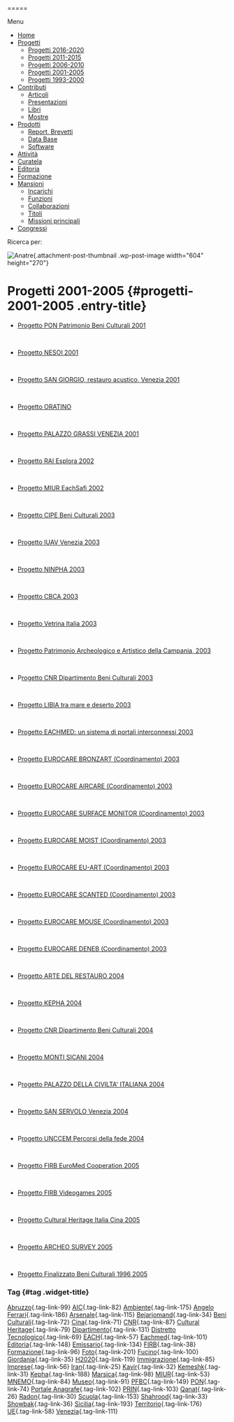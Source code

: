 


=====

 

Menu



-   [Home](index.html)
-   [Progetti](index.html)
    -   [Progetti 2016-2020](index86ea.html?page_id=388)
    -   [Progetti 2011-2015](indexea29.html?page_id=474)
    -   [Progetti 2006-2010](index9b8d.html?page_id=525)
    -   [Progetti 2001-2005](index3429.html?page_id=494)
    -   [Progetti 1993-2000](index5532.html?page_id=559)
-   [Contributi](index376e.html?cat=13)
    -   [Articoli](index305b.html?page_id=438)
    -   [Presentazioni](index3fd7.html?page_id=441)
    -   [Libri](indexb842.html?page_id=450)
    -   [Mostre](index85de.html?page_id=1066)
-   [Prodotti](indexb5e7.html?cat=15)
    -   [Report, Brevetti](indexfea7.html?page_id=1069)
    -   [Data Base](index7175.html?page_id=1072)
    -   [Software](index1a36.html?page_id=1075)
-   [Attività](index852a.html?page_id=410)
-   [Curatela](index5b3e.html?page_id=416)
-   [Editoria](index1597.html?page_id=419)
-   [Formazione](index7f00.html?page_id=422)
-   [Mansioni](index7fa5.html?cat=138)
    -   [Incarichi](indexfc67.html?page_id=1050)
    -   [Funzioni](index5cc7.html?page_id=1061)
    -   [Collaborazioni](index5edb.html?page_id=1083)
    -   [Titoli](indexa54c.html?page_id=1239)
    -   [Missioni principali](indexe97a.html?page_id=1804)
-   [Congressi](index9c1c.html?page_id=425)

Ricerca per:

![Anatre](wp-content/uploads/2018/11/Anatre-604x270.jpg){.attachment-post-thumbnail .wp-post-image width="604" height="270"}

Progetti 2001-2005 {#progetti-2001-2005 .entry-title}
==================

-   [Progetto PON Patrimonio Beni Culturali 2001](indexb1f0.html?p=663 "Progetto PON PatrimonioBeniCulturali 2001")

&nbsp;

-   [Progetto NESOI 2001](indexcf56.html?p=1657 "Progetto NESOI 2001")

&nbsp;

-   [Progetto SAN GIORGIO, restauro acustico, Venezia 2001](indexe49d.html?p=1636 "Progetto San Giorgio, Venezia 2001")

&nbsp;

-   [Progetto ORATINO](wp-content/uploads/2018/11/PRO-2001-Oratino-WEB.pdf)

&nbsp;

-   [Progetto PALAZZO GRASSI VENEZIA 2001](indexe10c.html?p=1640 "Progetto Palazzo Grassi Venezia 2001")

&nbsp;

-   [Progetto RAI Esplora 2002](indexc61a.html?p=779 "Progetto RAI Esplora 2002")

&nbsp;

-   [Progetto MIUR EachSafi 2002](index7414.html?p=533 "Progetto MIUR EACHSAFI 2002")

&nbsp;

-   [Progetto CIPE Beni Culturali 2003](index2553.html?p=659 "Progetto CIPE Beni Culturali 2003")

&nbsp;

-   [Progetto IUAV Venezia 2003](index66f9.html?p=729 "Progetto IUAV Venezia 2003")

&nbsp;

-   [Progetto NINPHA 2003](indexd21a.html?p=1648 "Progetto Ninpha 2003")

&nbsp;

-   [Progetto CBCA 2003](indexcc63.html?p=1677 "Progetto CBCA 2003")

&nbsp;

-   [Progetto Vetrina Italia 2003](index1c40.html?p=760 "Progetto Vetrina Italia 2003")

&nbsp;

-   [Progetto Patrimonio Archeologico e Artistico della Campania, 2003](wp-content/uploads/2018/10/Campania-BC-Suor-Orsola-Benincasa.jpg)

&nbsp;

-   P[rogetto CNR Dipartimento Beni Culturali 2003](index89f6.html?p=831 "Progetto CNR Dipartimento Beni Culturali 2004")

&nbsp;

-   [Progetto LIBIA tra mare e deserto 2003](wp-content/uploads/2018/10/Libia-Accordo.pdf)

&nbsp;

-   [Progetto EACHMED: un sistema di portali interconnessi 2003](index6f5e.html?p=919 "EACHMED: un sistema di portali interconnessi 2003")

&nbsp;

-   [Progetto EUROCARE BRONZART (Coordinamento) 2003](wp-content/uploads/2018/10/Eurocare-PROGETTI.pdf)

&nbsp;

-   [Progetto EUROCARE AIRCARE (Coordinamento) 2003](wp-content/uploads/2018/10/Eurocare-PROGETTI.pdf)

&nbsp;

-   [Progetto EUROCARE SURFACE MONITOR (Coordinamento) 2003](wp-content/uploads/2018/10/Eurocare-PROGETTI.pdf)

&nbsp;

-   [Progetto EUROCARE MOIST (Coordinamento) 2003](wp-content/uploads/2018/10/Eurocare-PROGETTI.pdf)

&nbsp;

-   [Progetto EUROCARE EU-ART (Coordinamento) 2003](wp-content/uploads/2018/10/Eurocare-PROGETTI.pdf)

&nbsp;

-   [Progetto EUROCARE SCANTED (Coordinamento) 2003](wp-content/uploads/2018/10/Eurocare-PROGETTI.pdf)

&nbsp;

-   [Progetto EUROCARE MOUSE (Coordinamento) 2003](wp-content/uploads/2018/10/Eurocare-PROGETTI.pdf)

&nbsp;

-   [Progetto EUROCARE DENEB (Coordinamento) 2003](wp-content/uploads/2018/10/Eurocare-PROGETTI.pdf)

&nbsp;

-   [Progetto ARTE DEL RESTAURO 2004](index3f68.html?p=1681 "Progetto ARTE DEL RESTAURO 2004")

&nbsp;

-   [Progetto KEPHA 2004](index0d40.html?p=1652 "Progetto Kepha 2004")

&nbsp;

-   [Progetto CNR Dipartimento Beni Culturali 2004](index22b3.html?p=842 "Progetto CNR Dipartimento Beni Culturali 2004")

&nbsp;

-   [Progetto MONTI SICANI 2004](index2136.html?p=1661 "Progetto MONTI SICANI 2004")

&nbsp;

-   P[rogetto PALAZZO DELLA CIVILTA' ITALIANA 2004](indexa123.html?p=631 "Progetto Palazzo della Civiltà Italiana 2004")

&nbsp;

-   [Progetto SAN SERVOLO Venezia 2004](index52fb.html?p=1644 "Progetto San Servolo Venezia 2004")

&nbsp;

-   P[rogetto UNCCEM Percorsi della fede 2004](indexa818.html?p=654 "Progetto UNCCEM Percorsi della fede 2004")

&nbsp;

-   [Progetto FIRB EuroMed Cooperation 2005](index9f0a.html?p=371 "Progetto EuroMed Cooperation 2005")

&nbsp;

-   [Progetto FIRB Videogames 2005](indexa1e2.html?p=573 "Progetto FIRB VIDEOGAMES 2005")

&nbsp;

-   [Progetto Cultural Heritage Italia Cina 2005](indexc74d.html?p=579 "Progetto CULTURAL HERITAGE ITALIA CINA 2005")

&nbsp;

-   [Progetto ARCHEO SURVEY 2005](index5b8d.html?p=498 "Progetto ARCHAEO SURVEY 2005")

&nbsp;

-   [Progetto Finalizzato Beni Culturali 1996 2005](wp-content/uploads/2018/10/PFBC-Italiano-x-Web.pdf)



### Tag {#tag .widget-title}

[Abruzzo](indexbf18.html?tag=abruzzo "2 argomenti"){.tag-link-99} [AIC](indexfd92.html?tag=aic "4 argomenti"){.tag-link-82} [Ambiente](indexa6a7.html?tag=ambiente "6 argomenti"){.tag-link-175} [Angelo Ferrari](indexdddd.html?tag=angelo-ferrari "22 argomenti"){.tag-link-186} [Arsenale](index6e38.html?tag=arsenale "2 argomenti"){.tag-link-115} [Bejarjomand](index93d3.html?tag=bejarjomand "1 argomento"){.tag-link-34} [Beni Culturali](index883e.html?tag=beni-culturali "14 argomenti"){.tag-link-72} [Cina](index26c3.html?tag=cina "2 argomenti"){.tag-link-71} [CNR](index47bd.html?tag=cnr "7 argomenti"){.tag-link-87} [Cultural Heritage](index49c7.html?tag=cultural-heritage "2 argomenti"){.tag-link-79} [Dipartimento](index79d6.html?tag=dipartimento "2 argomenti"){.tag-link-131} [Distretto Tecnologico](index057d.html?tag=distretto-tecnologico "2 argomenti"){.tag-link-69} [EACH](index42c8.html?tag=each "2 argomenti"){.tag-link-57} [Eachmed](indexcf6e.html?tag=eachmed "3 argomenti"){.tag-link-101} [Editoria](indexd50c.html?tag=editoria "1 argomento"){.tag-link-148} [Emissario](index7457.html?tag=emissario "4 argomenti"){.tag-link-134} [FIRB](index7342.html?tag=firb "3 argomenti"){.tag-link-38} [Formazione](index52c4.html?tag=formazione "3 argomenti"){.tag-link-96} [Foto](index2e63.html?tag=foto "2 argomenti"){.tag-link-201} [Fucino](index11b4.html?tag=fucino "5 argomenti"){.tag-link-100} [Giordania](index338b.html?tag=giordania "4 argomenti"){.tag-link-35} [H2020](index3914.html?tag=h2020 "10 argomenti"){.tag-link-119} [Immigrazione](index32ae.html?tag=immigrazione "4 argomenti"){.tag-link-85} [Imprese](index514c.html?tag=imprese "5 argomenti"){.tag-link-56} [Iran](index4241.html?tag=iran "5 argomenti"){.tag-link-25} [Kavir](index3aaa.html?tag=kavir "1 argomento"){.tag-link-32} [Kemeshk](index0773.html?tag=kemeshk "1 argomento"){.tag-link-31} [Kepha](index724b.html?tag=kepha "2 argomenti"){.tag-link-188} [Marsica](index6ce2.html?tag=marsica "5 argomenti"){.tag-link-98} [MIUR](index0aa1.html?tag=miur "3 argomenti"){.tag-link-53} [MNEMO](index7027.html?tag=mnemo "3 argomenti"){.tag-link-84} [Museo](index304a.html?tag=museo "2 argomenti"){.tag-link-91} [PFBC](indexc5dc.html?tag=pfbc "1 argomento"){.tag-link-149} [PON](index0011.html?tag=pon "4 argomenti"){.tag-link-74} [Portale Anagrafe](indexe42c.html?tag=portale-anagrafe "2 argomenti"){.tag-link-102} [PRIN](index9cf1.html?tag=prin "2 argomenti"){.tag-link-103} [Qanat](index339d.html?tag=qanat "6 argomenti"){.tag-link-26} [Radon](index68d2.html?tag=radon "3 argomenti"){.tag-link-30} [Scuola](index2953.html?tag=scuola "2 argomenti"){.tag-link-153} [Shahrood](index6549.html?tag=shahrood "2 argomenti"){.tag-link-33} [Showbak](indexde02.html?tag=showbak "4 argomenti"){.tag-link-36} [Sicilia](index4efa.html?tag=sicilia "2 argomenti"){.tag-link-193} [Territorio](indexfff4.html?tag=territorio "4 argomenti"){.tag-link-176} [UE](index3f45.html?tag=ue "12 argomenti"){.tag-link-58} [Venezia](index05f5.html?tag=venezia "8 argomenti"){.tag-link-111}
